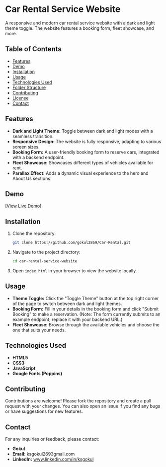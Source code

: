 # Car Rental Service Website

A responsive and modern car rental service website with a dark and light theme toggle. The website features a booking form, fleet showcase, and more.

## Table of Contents

- [Features](#features)
- [Demo](#demo)
- [Installation](#installation)
- [Usage](#usage)
- [Technologies Used](#technologies-used)
- [Folder Structure](#folder-structure)
- [Contributing](#contributing)
- [License](#license)
- [Contact](#contact)

## Features

- **Dark and Light Theme:** Toggle between dark and light modes with a seamless transition.
- **Responsive Design:** The website is fully responsive, adapting to various screen sizes.
- **Booking Form:** A user-friendly booking form to reserve cars, integrated with a backend endpoint.
- **Fleet Showcase:** Showcases different types of vehicles available for rent.
- **Parallax Effect:** Adds a dynamic visual experience to the hero and About Us sections.

## Demo

[[View Live Demo](https://gokul2869.github.io/Car-Rental/)]

## Installation

1. Clone the repository:
    ```bash
    git clone https://github.com/gokul2869/Car-Rental.git
    ```

2. Navigate to the project directory:
    ```bash
    cd car-rental-service-website
    ```

3. Open `index.html` in your browser to view the website locally.

## Usage

- **Theme Toggle:** Click the "Toggle Theme" button at the top right corner of the page to switch between dark and light themes.
- **Booking Form:** Fill in your details in the booking form and click "Submit Booking" to make a reservation. (Note: The form currently submits to an example endpoint; replace it with your backend URL.)
- **Fleet Showcase:** Browse through the available vehicles and choose the one that suits your needs.

## Technologies Used

- **HTML5**
- **CSS3**
- **JavaScript**
- **Google Fonts (Poppins)**


## Contributing

Contributions are welcome! Please fork the repository and create a pull request with your changes. You can also open an issue if you find any bugs or have suggestions for new features.

## Contact

For any inquiries or feedback, please contact:

- **Gokul**  
- **Email:** ksgokul2693gmail.com  
- **LinkedIn:** www.linkedin.com/in/ksgokul


